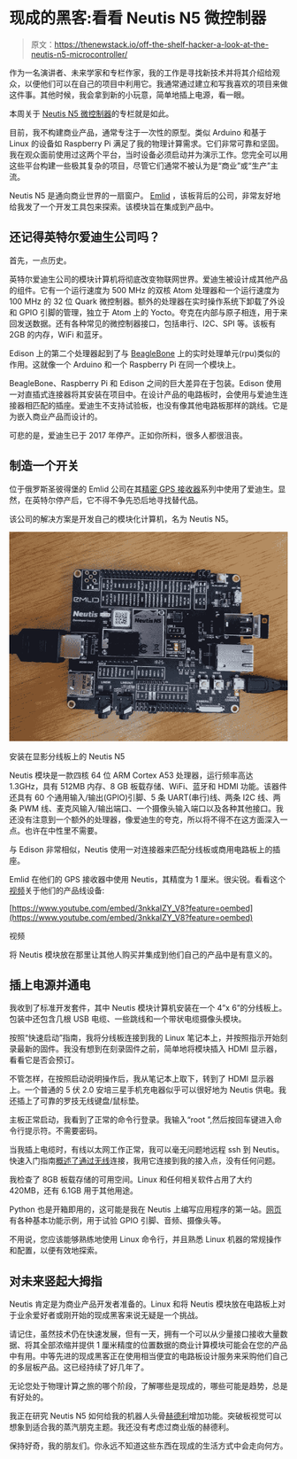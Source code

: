 # 现成的黑客:看看 Neutis N5 微控制器

> 原文：<https://thenewstack.io/off-the-shelf-hacker-a-look-at-the-neutis-n5-microcontroller/>

作为一名演讲者、未来学家和专栏作家，我的工作是寻找新技术并将其介绍给观众，以便他们可以在自己的项目中利用它。我通常通过建立和写我喜欢的项目来做这件事。其他时候，我会拿到新的小玩意，简单地插上电源，看一眼。

本周关于 [Neutis N5 微控制器](https://neutis.io/)的专栏就是如此。

目前，我不构建商业产品，通常专注于一次性的原型。类似 Arduino 和基于 Linux 的设备如 Raspberry Pi 满足了我的物理计算需求。它们非常可靠和坚固。我在观众面前使用过这两个平台，当时设备必须启动并为演示工作。您完全可以用这些平台构建一些极其复杂的项目，尽管它们通常不被认为是“商业”或“生产”主流。

Neutis N5 是通向商业世界的一扇窗户。 [Emlid](https://emlid.com/) ，该板背后的公司，非常友好地给我发了一个开发工具包来探索。该模块旨在集成到产品中。

## 还记得英特尔爱迪生公司吗？

首先，一点历史。

英特尔爱迪生公司的模块计算机将彻底改变物联网世界。爱迪生被设计成其他产品的组件。它有一个运行速度为 500 MHz 的双核 Atom 处理器和一个运行速度为 100 MHz 的 32 位 Quark 微控制器。额外的处理器在实时操作系统下卸载了外设和 GPIO 引脚的管理，独立于 Atom 上的 Yocto。夸克在内部与原子相连，用于来回发送数据。还有各种常见的微控制器接口，包括串行、I2C、SPI 等。该板有 2GB 的内存，WiFi 和蓝牙。

Edison 上的第二个处理器起到了与 [BeagleBone](https://beagleboard.org/bone) 上的实时处理单元(rpu)类似的作用。这就像一个 Arduino 和一个 Raspberry Pi 在同一个模块上。

BeagleBone、Raspberry Pi 和 Edison 之间的巨大差异在于包装。Edison 使用一对直插式连接器将其安装在项目中。在设计产品的电路板时，会使用与爱迪生连接器相匹配的插座。爱迪生不支持试验板，也没有像其他电路板那样的跳线。它是为嵌入商业产品而设计的。

可悲的是，爱迪生已于 2017 年停产。正如你所料，很多人都很沮丧。

## 制造一个开关

位于俄罗斯圣彼得堡的 Emlid 公司在其[精密 GPS 接收器](https://emlid.com/reachrs/)系列中使用了爱迪生。显然，在英特尔停产后，它不得不争先恐后地寻找替代品。

该公司的解决方案是开发自己的模块化计算机，名为 Neutis N5。

![](img/23ee9d53f88b62a582bf874c26c21f49.png)

安装在显影分线板上的 Neutis N5

Neutis 模块是一款四核 64 位 ARM Cortex A53 处理器，运行频率高达 1.3GHz，具有 512MB 内存、8 GB 板载存储、WiFi、蓝牙和 HDMI 功能。该器件还具有 60 个通用输入/输出(GPIO)引脚、5 条 UART(串行)线、两条 I2C 线、两条 PWM 线、麦克风输入/输出端口、一个摄像头输入端口以及各种其他接口。我还没有注意到一个额外的处理器，像爱迪生的夸克，所以将不得不在这方面深入一点。也许在中性里不需要。

与 Edison 非常相似，Neutis 使用一对连接器来匹配分线板或商用电路板上的插座。

Emlid 在他们的 GPS 接收器中使用 Neutis，其精度为 1 厘米。很尖锐。看看这个[视频](https://www.youtube.com/watch?v=3nkkaIZY_V8)关于他们的产品线设备:

[https://www.youtube.com/embed/3nkkaIZY_V8?feature=oembed](https://www.youtube.com/embed/3nkkaIZY_V8?feature=oembed)

视频

将 Neutis 模块放在那里让其他人购买并集成到他们自己的产品中是有意义的。

## 插上电源并通电

我收到了标准开发套件，其中 Neutis 模块计算机安装在一个 4”x 6”的分线板上。包装中还包含几根 USB 电缆、一些跳线和一个带状电缆摄像头模块。

按照“快速启动”指南，我将分线板连接到我的 Linux 笔记本上，并按照指示开始刻录最新的固件。我没有想到在刻录固件之前，简单地将模块插入 HDMI 显示器，看看它是否会预订。

不管怎样，在按照启动说明操作后，我从笔记本上取下，转到了 HDMI 显示器上。一个普通的 5 伏 2.0 安培三星手机充电器似乎可以很好地为 Neutis 供电。我还插上了可靠的罗技无线键盘/鼠标垫。

主板正常启动，我看到了正常的命令行登录。我输入“root ”,然后按回车键进入命令行提示符。不需要密码。

当我插上电缆时，有线以太网工作正常，我可以毫无问题地远程 ssh 到 Neutis。快速入门指南[概述了通过无线](https://docs.neutis.io/connectivity/wifi/)连接，我用它连接到我的接入点，没有任何问题。

我检查了 8GB 板载存储的可用空间。Linux 和任何相关软件占用了大约 420MB，还有 6.1GB 用于其他用途。

Python 也是开箱即用的，这可能是我在 Neutis 上编写应用程序的第一站。[网页](https://docs.neutis.io/)有各种基本功能示例，用于试验 GPIO 引脚、音频、摄像头等。

不用说，您应该能够熟练地使用 Linux 命令行，并且熟悉 Linux 机器的常规操作和配置，以便有效地探索。

## 对未来竖起大拇指

Neutis 肯定是为商业产品开发者准备的。Linux 和将 Neutis 模块放在电路板上对于业余爱好者或刚开始的现成黑客来说无疑是一个挑战。

请记住，虽然技术仍在快速发展，但有一天，拥有一个可以从少量接口接收大量数据、将其全部浓缩并提供 1 厘米精度的位置数据的商业计算模块可能会在您的产品中有用。中等先进的现成黑客正在使用相当便宜的电路板设计服务来采购他们自己的多层板产品。这已经持续了好几年了。

无论您处于物理计算之旅的哪个阶段，了解哪些是现成的，哪些可能是趋势，总是有好处的。

我正在研究 Neutis N5 如何给我的机器人头骨[赫德利](https://thenewstack.io/off-the-shelf-hacker-adjusting-my-robotic-skulls-vision/)增加功能。突破板视觉可以想象到适合我的蒸汽朋克主题。我还没有考虑过商业版的赫德利。

保持好奇，我的朋友们。你永远不知道这些东西在现成的生活方式中会走向何方。

<svg xmlns:xlink="http://www.w3.org/1999/xlink" viewBox="0 0 68 31" version="1.1"><title>Group</title> <desc>Created with Sketch.</desc></svg>